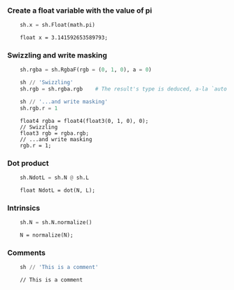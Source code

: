 ### Create a float variable with the value of pi

```Python
    sh.x = sh.Float(math.pi)
```

```HLSL
    float x = 3.141592653589793;
```

### Swizzling and write masking

```Python
    sh.rgba = sh.RgbaF(rgb = (0, 1, 0), a = 0)

    sh // 'Swizzling'
    sh.rgb = sh.rgba.rgb    # The result's type is deduced, a-la `auto` in modern C++, to `RgbF`

    sh // '...and write masking'
    sh.rgb.r = 1
```

```HLSL
    float4 rgba = float4(float3(0, 1, 0), 0);
	// Swizzling
	float3 rgb = rgba.rgb;
	// ...and write masking
	rgb.r = 1;
```

### Dot product

```Python
    sh.NdotL = sh.N @ sh.L
```

```HLSL
    float NdotL = dot(N, L);
```

### Intrinsics

```Python
    sh.N = sh.N.normalize()
```

```HLSL
    N = normalize(N);
```

### Comments

```Python
    sh // 'This is a comment'
```
```HLSL
	// This is a comment
```